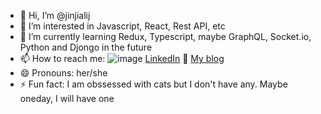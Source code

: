 - 👋 Hi, I’m @jinjialij
- 👀 I’m interested in Javascript, React, Rest API, etc
- 🌱 I’m currently learning Redux, Typescript, maybe GraphQL, Socket.io, Python and Djongo in the future
- 📫 How to reach me: ![image]({https://img.shields.io/badge/LinkedIn-0077B5?style=for-the-badge&logo=linkedin&logoColor=white}https://www.linkedin.com/in/jialijin/) [LinkedIn](https://www.linkedin.com/in/jialijin/) :newspaper: [My blog](https://jinjialij.github.io/)
- 😄 Pronouns: her/she
- ⚡ Fun fact: I am obssessed with cats but I don't have any. Maybe oneday, I will have one

<!---
jinjialij/jinjialij is a ✨ special ✨ repository because its `README.md` (this file) appears on your GitHub profile.
You can click the Preview link to take a look at your changes.
--->
